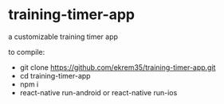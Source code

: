 # training-timer-app
a customizable training timer app

to compile:

- git clone https://github.com/ekrem35/training-timer-app.git
- cd training-timer-app
- npm i
- react-native run-android or react-native run-ios
